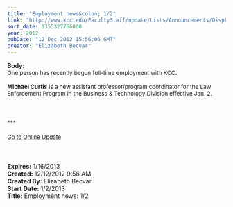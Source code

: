 ```yaml
---
title: "Employment news&colon; 1/2"
link: "http://www.kcc.edu/FacultyStaff/update/Lists/Announcements/DispForm.aspx?ID=936"
sort_date: 1355327766000
year: 2012
pubDate: "12 Dec 2012 15:56:06 GMT"
creator: "Elizabeth Becvar"
---
```


<div><b>Body:</b> <div class="ExternalClassE4188D8F229149878D345DCED8E91EC8">
<div><font size="2">One person has recently begun full-time employment with KCC.<br /> <br /><strong>Michael Curtis</strong> is a new assistant professor/program coordinator for the Law Enforcement Program in the Business &amp; Technology Division effective Jan. 2.</font></div>
<div><font size="2"></font> </div>
<div><font size="2"></font> </div>
<div><font size="2"></font> </div>
<div><font size="2">***</font></div>
<div><font size="2"></font> </div>
<div><font size="2"><a href="/FacultyStaff/update/Pages/dailyupdate.aspx">Go to Online Update</a></font></div>
<div><font size="2"></font> </div>
<div><font size="2"></font> </div>
<div><font size="2"></font> </div></div></div>
<div><b>Expires:</b> 1/16/2013</div>
<div><b>Created:</b> 12/12/2012 9:56 AM</div>
<div><b>Created By:</b> Elizabeth Becvar</div>
<div><b>Start Date:</b> 1/2/2013</div>
<div><b>Title:</b> Employment news: 1/2</div>
